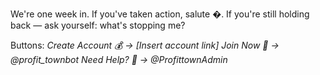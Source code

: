We're one week in\.
If you've taken action, salute �\.
If you're still holding back — ask yourself: what's stopping me?

Buttons:
_Create Account 💰 → \[Insert account link\]_
_Join Now 🚀 → @profit_townbot_
_Need Help? 💬 → @ProfittownAdmin_

